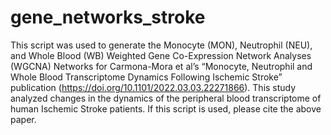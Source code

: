 # gene_networks_stroke
This script was used to generate the Monocyte (MON), Neutrophil (NEU), and Whole Blood (WB) Weighted Gene Co-Expression Network Analyses (WGCNA) Networks for Carmona-Mora et al’s “Monocyte, Neutrophil and Whole Blood Transcriptome Dynamics Following Ischemic Stroke” publication (https://doi.org/10.1101/2022.03.03.22271866). This study analyzed changes in the dynamics of the peripheral blood transcriptome of human Ischemic Stroke patients. If this script is used, please cite the above paper.
